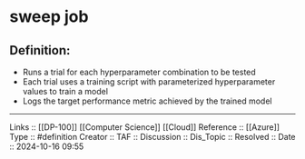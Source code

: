 # sweep job

## Definition:

- Runs a trial for each hyperparameter combination to be tested
- Each trial uses a training script with parameterized hyperparameter values to train a model
- Logs the target performance metric achieved by the trained model
---
Links :: [[DP-100]] [[Computer Science]] [[Cloud]]
Reference ::  [[Azure]]
Type :: #definition
Creator ::
TAF ::
Discussion ::
Dis_Topic :: 
Resolved ::
Date :: 2024-10-16 09:55